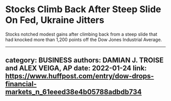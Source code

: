 # Stocks Climb Back After Steep Slide On Fed, Ukraine Jitters

Stocks notched modest gains after climbing back from a steep slide that had knocked more than 1,200 points off the Dow Jones Industrial Average.

---
category: BUSINESS
authors: DAMIAN J. TROISE and ALEX VEIGA, AP
date: 2022-01-24
link: https://www.huffpost.com/entry/dow-drops-financial-markets_n_61eeed38e4b05788adbdb734
---
